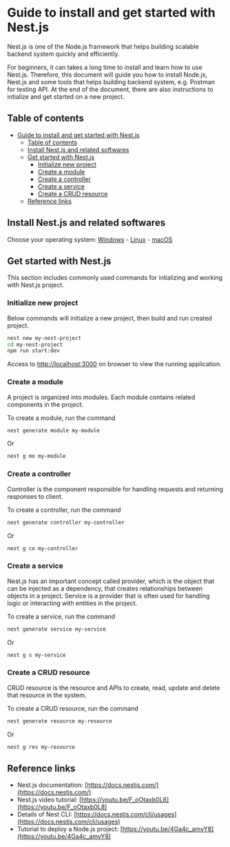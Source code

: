 # Guide to install and get started with Nest.js

Nest.js is one of the Node.js framework that helps building scalable backend system quickly and efficiently.

For beginners, it can takes a long time to install and learn how to use Nest.js. Therefore, this document will guide you how to install Node.js, Nest.js and some tools that helps building backend system, e.g. Postman for testing API. At the end of the document, there are also instructions to intialize and get started on a new project.

## Table of contents

- [Guide to install and get started with Nest.js](#guide-to-install-and-get-started-with-nestjs)
  - [Table of contents](#table-of-contents)
  - [Install Nest.js and related softwares](#install-nestjs-and-related-softwares)
  - [Get started with Nest.js](#get-started-with-nestjs)
    - [Initialize new project](#initialize-new-project)
    - [Create a module](#create-a-module)
    - [Create a controller](#create-a-controller)
    - [Create a service](#create-a-service)
    - [Create a CRUD resource](#create-a-crud-resource)
  - [Reference links](#reference-links)


## Install Nest.js and related softwares

Choose your operating system: [Windows](en/Tutorial-Windows.md) - [Linux](en/Tutorial-Linux.md) - [macOS](en/Tutorial-macOS.md)

## Get started with Nest.js

This section includes commonly used commands for intializing and working with Nest.js project.

### Initialize new project

Below commands will initialize a new project, then build and run created project.

```sh
nest new my-nest-project
cd my-nest-project
npm run start:dev
```

Access to [http://localhost:3000](http://localhost:3000) on browser to view the running application.

### Create a module

A project is organized into modules. Each module contains related components in the project.

To create a module, run the command

```sh
nest generate module my-module
```

Or

```sh
nest g mo my-module
```

### Create a controller

Controller is the component responsible for handling requests and returning responses to client.

To create a controller, run the command

```sh
nest generate controller my-controller
```

Or

```sh
nest g co my-controller
```

### Create a service

Nest.js has an important concept called provider, which is the object that can be injected as a dependency, that creates relationships between objects in a project. Service is a provider that is often used for handling logic or interacting with entities in the project.

To create a service, run the command

```sh
nest generate service my-service
```

Or

```sh
nest g s my-service
```

### Create a CRUD resource

CRUD resource is the resource and APIs to create, read, update and delete that resource in the system.

To create a CRUD resource, run the command

```sh
nest generate resource my-resource
```

Or

```sh
nest g res my-resource
```

## Reference links

- Nest.js documentation: [https://docs.nestjs.com/](https://docs.nestjs.com/)
- Nest.js video tutorial: [https://youtu.be/F_oOtaxb0L8](https://youtu.be/F_oOtaxb0L8)
- Details of Nest CLI: [https://docs.nestjs.com/cli/usages](https://docs.nestjs.com/cli/usages)
- Tutorial to deploy a Node.js project: [https://youtu.be/4Ga4c_amvY8](https://youtu.be/4Ga4c_amvY8)